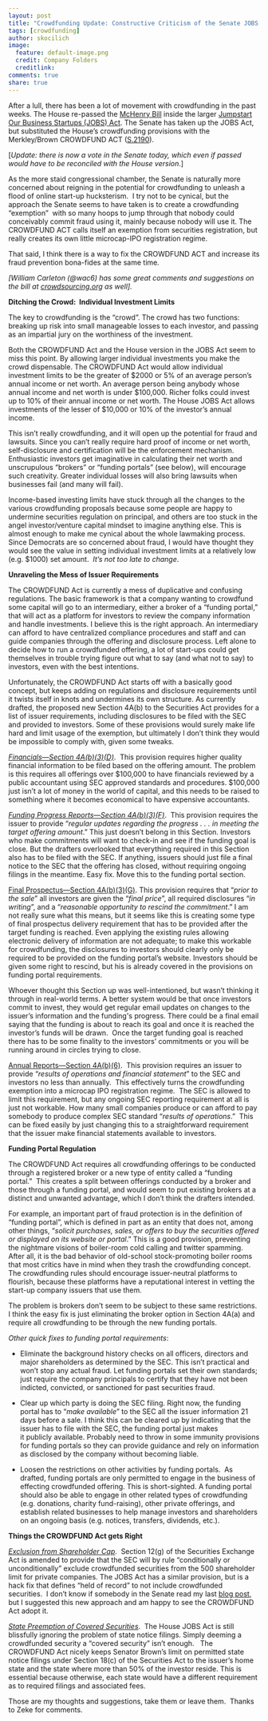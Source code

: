 ```yaml
---
layout: post
title: "Crowdfunding Update: Constructive Criticism of the Senate JOBS Act"
tags: [crowdfunding]
author: skocilich
image:
  feature: default-image.png
  credit: Company Folders
  creditlink: 
comments: true
share: true
---
```


<p class="big-text">After a lull, there has been a lot of movement with crowdfunding in the past weeks. The House re-passed the <a href="http://www.gpo.gov/fdsys/pkg/BILLS-112hr2930pcs/pdf/BILLS-112hr2930pcs.pdf">McHenry Bill</a> inside the larger <a href="http://www.gpo.gov/fdsys/pkg/BILLS-112hr3606pcs/pdf/BILLS-112hr3606pcs.pdf">Jumpstart Our Business Startups (JOBS) Act</a>. The Senate has taken up the JOBS Act, but substituted the House’s crowdfunding provisions with the Merkley/Brown CROWDFUND ACT (<a href="http://www.gpo.gov/fdsys/pkg/BILLS-112s2190is/pdf/BILLS-112s2190is.pdf">S.2190</a>). 
</p>

[<em>Update: there is now a vote in the Senate today, which even if passed would have to be reconciled with the House version</em>.]

As the more staid congressional chamber, the Senate is naturally more concerned about reigning in the potential for crowdfunding to unleash a flood of online start-up hucksterism.  I try not to be cynical, but the approach the Senate seems to have taken is to create a crowdfunding “exemption”  with so many hoops to jump through that nobody could conceivably commit fraud using it, mainly because nobody will use it. The CROWDFUND ACT calls itself an exemption from securities registration, but really creates its own little microcap-IPO registration regime.

That said, I think there is a way to fix the CROWDFUND ACT and increase its fraud prevention bona-fides at the same time<em>.</em>

<em>[William Carleton (@wac6) has some great comments and suggestions on the bill at </em><a href="http://www.crowdsourcing.org/editorial/crowdfunding-is-white-hot-on-capitol-hill---will-it-survive-the-fire/12564"><em>crowdsourcing.org</em></a><em> as well].</em>

<strong>Ditching the Crowd:  Individual Investment Limits </strong>

The key to crowdfunding is the “crowd”. The crowd has two functions:  breaking up risk into small manageable losses to each investor, and passing as an impartial jury on the worthiness of the investment.

Both the CROWDFUND Act and the House version in the JOBS Act seem to miss this point. By allowing larger individual investments you make the crowd dispensable. The CROWDFUND Act would allow individual investment limits to be the greater of $2000 or 5% of an average person’s annual income or net worth. An average person being anybody whose annual income and net worth is under $100,000. Richer folks could invest up to 10% of their annual income or net worth. The House JOBS Act allows investments of the lesser of $10,000 or 10% of the investor’s annual income.

This isn’t really crowdfunding, and it will open up the potential for fraud and lawsuits. Since you can’t really require hard proof of income or net worth, self-disclosure and certification will be the enforcement mechanism. Enthusiastic investors get imaginative in calculating their net worth and unscrupulous “brokers” or “funding portals” (see below), will encourage such creativity. Greater individual losses will also bring lawsuits when businesses fail (and many will fail).

Income-based investing limits have stuck through all the changes to the various crowdfunding proposals because some people are happy to undermine securities regulation on principal, and others are too stuck in the angel investor/venture capital mindset to imagine anything else. This is almost enough to make me cynical about the whole lawmaking process. Since Democrats are so concerned about fraud, I would have thought they would see the value in setting individual investment limits at a relatively low (e.g. $1000) set amount.  <em>It’s not too late to change</em>.

<strong>Unraveling the Mess of Issuer Requirements</strong>

The CROWDFUND Act is currently a mess of duplicative and confusing regulations. The basic framework is that a company wanting to crowdfund some capital will go to an intermediary, either a broker of a “funding portal,” that will act as a platform for investors to review the company information and handle investments. I believe this is the right approach. An intermediary can afford to have centralized compliance procedures and staff and can guide companies through the offering and disclosure process. Left alone to decide how to run a crowdfunded offering, a lot of start-ups could get themselves in trouble trying figure out what to say (and what not to say) to investors, even with the best intentions.

Unfortunately, the CROWDFUND Act starts off with a basically good concept, but keeps adding on regulations and disclosure requirements until it twists itself in knots and undermines its own structure. As currently drafted, the proposed new Section 4A(b) to the Securities Act provides for a list of issuer requirements, including disclosures to be filed with the SEC and provided to investors. Some of these provisions would surely make life hard and limit usage of the exemption, but ultimately I don’t think they would be impossible to comply with, given some tweaks.

<em><span style="text-decoration: underline;">Financials—Section 4A(b)(3)(D)</span></em>.  This provision requires higher quality financial information to be filed based on the offering amount. The problem is this requires all offerings over $100,000 to have financials reviewed by a public accountant using SEC approved standards and procedures. $100,000 just isn’t a lot of money in the world of capital, and this needs to be raised to something where it becomes economical to have expensive accountants.

<em><span style="text-decoration: underline;">Funding Progress Reports—Section 4A(b)(3)(F)</span></em>.  This provision requires the issuer to provide “<em>regular updates regarding the progress . . . in meeting the target offering amount</em>.” This just doesn’t belong in this Section. Investors who make commitments will want to check-in and see if the funding goal is close. But the drafters overlooked that everything required in this Section also has to be filed with the SEC. If anything, issuers should just file a final notice to the SEC that the offering has closed, without requiring ongoing filings in the meantime. Easy fix. Move this to the funding portal section.

<span style="text-decoration: underline;">Final Prospectus—Section 4A(b)(3)(G)</span>. This provision requires that “<em>prior to the sale</em>” all investors are given the “<em>final price</em>”, all required disclosures “<em>in writing</em>”, and a “<em>reasonable opportunity to rescind the commitment</em>.” I am not really sure what this means, but it seems like this is creating some type of final prospectus delivery requirement that has to be provided after the target funding is reached. Even applying the existing rules allowing electronic delivery of information are not adequate; to make this workable for crowdfunding, the disclosures to investors should clearly only be required to be provided on the funding portal’s website. Investors should be given some right to rescind, but his is already covered in the provisions on funding portal requirements.

Whoever thought this Section up was well-intentioned, but wasn’t thinking it through in real-world terms. A better system would be that once investors commit to invest, they would get regular email updates on changes to the issuer’s information and the funding's progress. There could be a final email saying that the funding is about to reach its goal and once it is reached the investor’s funds will be drawn.  Once the target funding goal is reached there has to be some finality to the investors’ commitments or you will be running around in circles trying to close.

<span style="text-decoration: underline;">Annual Reports—Section 4A(b)(6)</span>.  This provision requires an issuer to provide “<em>results of operations and financial statement</em>” to the SEC and investors no less than annually.  This effectively turns the crowdfunding exemption into a microcap IPO registration regime.  The SEC is allowed to limit this requirement, but any ongoing SEC reporting requirement at all is just not workable. How many small companies produce or can afford to pay somebody to produce complex SEC standard “<em>results of operations</em>.”  This can be fixed easily by just changing this to a straightforward requirement that the issuer make financial statements available to investors.

<strong>Funding Portal Regulation </strong>

The CROWDFUND Act requires all crowdfunding offerings to be conducted through a registered broker or a new type of entity called a “funding portal.”  This creates a split between offerings conducted by a broker and those through a funding portal, and would seem to put existing brokers at a distinct and unwanted advantage, which I don’t think the drafters intended.

For example, an important part of fraud protection is in the definition of “funding portal”, which is defined in part as an entity that does not, among other things, “<em>solicit purchases, sales, or offers to buy the securities offered or displayed on its website or portal</em>.” This is a good provision, preventing the nightmare visions of boiler-room cold calling and twitter spamming. After all, it is the bad behavior of old-school stock-promoting boiler rooms that most critics have in mind when they trash the crowdfunding concept. The crowdfunding rules should encourage issuer-neutral platforms to flourish, because these platforms have a reputational interest in vetting the start-up company issuers that use them.

The problem is brokers don’t seem to be subject to these same restrictions. I think the easy fix is just eliminating the broker option in Section 4A(a) and require all crowdfunding to be through the new funding portals.

<em>Other quick fixes to funding portal requirements</em>:
<ul>
	<li>Eliminate the background history checks on all officers, directors and major shareholders as determined by the SEC. This isn’t practical and won’t stop any actual fraud. Let funding portals set their own standards; just require the company principals to certify that they have not been indicted, convicted, or sanctioned for past securities fraud.</li>
</ul>
<ul>
	<li>Clear up which party is doing the SEC filing. Right now, the funding portal has to “<em>make available</em>” to the SEC all the issuer information 21 days before a sale. I think this can be cleared up by indicating that the issuer has to file with the SEC, the funding portal just makes it publicly available. Probably need to throw in some immunity provisions for funding portals so they can provide guidance and rely on information as disclosed by the company without becoming liable.</li>
</ul>
<ul>
	<li>Loosen the restrictions on other activities by funding portals.  As drafted, funding portals are only permitted to engage in the business of effecting crowdfunded offering. This is short-sighted. A funding portal should also be able to engage in other related types of crowdfunding (e.g. donations, charity fund-raising), other private offerings, and establish related businesses to help manage investors and shareholders on an ongoing basis (e.g. notices, transfers, dividends, etc.).</li>
</ul>
<strong>Things the CROWDFUND Act gets Right</strong>

<em><span style="text-decoration: underline;">Exclusion from Shareholder Cap</span></em>.  Section 12(g) of the Securities Exchange Act is amended to provide that the SEC will by rule “conditionally or unconditionally” exclude crowdfunded securities from the 500 shareholder limit for private companies. The JOBS Act has a similar provision, but is a hack fix that defines “held of record” to not include crowdfunded securities.  I don’t know if somebody in the Senate read my last <a href="http://adlervermillion.com/blog/crowdfunding-senate-v-house-advantage-senate/#more-119">blog post</a>, but I suggested this new approach and am happy to see the CROWDFUND Act adopt it.

<em><span style="text-decoration: underline;">State Preemption of Covered Securities</span></em>.  The House JOBS Act is still blissfully ignoring the problem of state notice filings. Simply deeming a crowdfunded security a “covered security” isn’t enough.   The CROWDFUND Act nicely keeps Senator Brown’s limit on permitted state notice filings under Section 18(c) of the Securities Act to the issuer’s home state and the state where more than 50% of the investor reside. This is essential because otherwise, each state would have a different requirement as to required filings and associated fees.

Those are my thoughts and suggestions, take them or leave them.  Thanks to Zeke for comments.